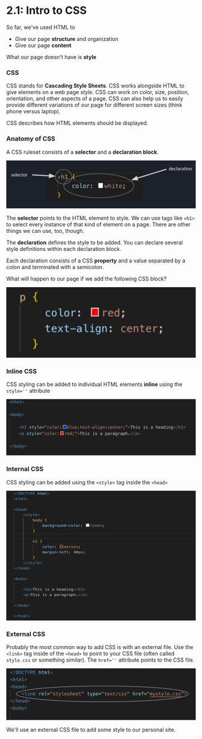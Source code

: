 # 2.1: Intro to CSS

So far, we've used HTML to 

* Give our page __structure__ and organization
* Give our page __content__

What our page doesn't have is __style__

### CSS

CSS stands for __Cascading Style Sheets__. CSS works alongside HTML to give elements on a web page _style_. CSS can work on color, size, position, orientation, and other aspects of a page. CSS can also help us to easily provide different variations of our page for different screen sizes (think phone versus laptop).

CSS describes how HTML elements should be displayed.

### Anatomy of CSS

A CSS ruleset consists of a __selector__ and a __declaration block__.

![Image][1]

The __selector__ points to the HTML element to style. We can use tags like `<h1>` to select every instance of that kind of element on a page. There are other things we can use, too, though.

The __declaration__ defines the style to be added. You can declare several style definitions within each declaration block.

Each declaration consists of a CSS __property__ and a value separated by a colon and terminated with a semicolon.

What will happen to our page if we add the following CSS block?

![Image][2]

### Inline CSS

CSS styling can be added to individual HTML elements __inline__ using the `style=''` attribute

![Image][3]

### Internal CSS

CSS styling can be added using the `<style>` tag inside the `<head>`

![Image][4]

### External CSS

Probably the most common way to add CSS is with an external file. Use the `<link>` tag inside of the `<head>` to point to your CSS file (often called `style.css` or something similar). The `href=''` attribute points to the CSS file.

![Image][5]

We'll use an external CSS file to add some style to our personal site.

[1]: https://github.com/hoffmantim/Web_Dev_Curriculum/blob/master/Unit_2_CSS/CSS_Block.png?raw=true
[2]: https://github.com/hoffmantim/Web_Dev_Curriculum/blob/master/Unit_2_CSS/CSS_Declaration.png?raw=true
[3]: https://github.com/hoffmantim/Web_Dev_Curriculum/blob/master/Unit_2_CSS/CSS_Inline_Styling.png?raw=true
[4]: https://github.com/hoffmantim/Web_Dev_Curriculum/blob/master/Unit_2_CSS/CSS_Internal_Styling.png?raw=true
[5]: https://github.com/hoffmantim/Web_Dev_Curriculum/blob/master/Unit_2_CSS/CSS_External_Styling_Link.png?raw=true
